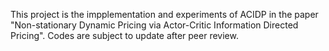 This project is the impplementation and experiments of ACIDP in the paper "Non-stationary Dynamic Pricing via Actor-Critic Information Directed Pricing". Codes are subject to update after peer review.
